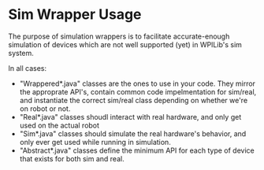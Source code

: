 # Sim Wrapper Usage

The purpose of simulation wrappers is to facilitate accurate-enough simulation of devices which are not well supported (yet) in WPILib's sim system.

In all cases:

* "Wrappered*.java" classes are the ones to use in your code. They mirror the approprate API's, contain common code impelmentation for sim/real, and instantiate the correct sim/real class depending on whether we're on robot or not.
* "Real*.java" classes shoudl interact with real hardware, and only get used on the actual robot
* "Sim*.java" classes should simulate the real hardware's behavior, and only ever get used while running in simulation.
* "Abstract*.java" classes define the minimum API for each type of device that exists for both sim and real.